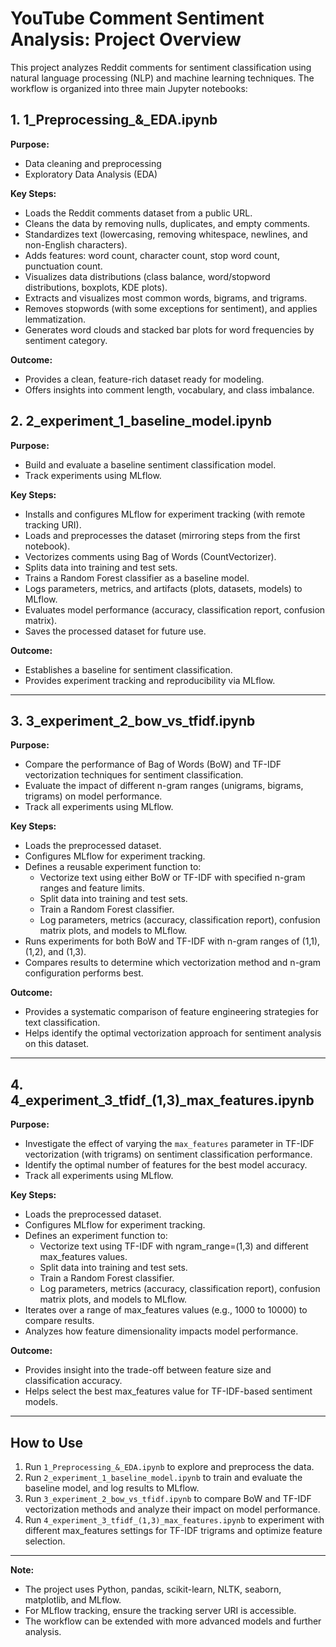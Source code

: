 # YouTube Comment Sentiment Analysis: Project Overview


This project analyzes Reddit comments for sentiment classification using natural language processing (NLP) and machine learning techniques. The workflow is organized into three main Jupyter notebooks:

## 1. 1_Preprocessing_&_EDA.ipynb

**Purpose:**
- Data cleaning and preprocessing
- Exploratory Data Analysis (EDA)

**Key Steps:**
- Loads the Reddit comments dataset from a public URL.
- Cleans the data by removing nulls, duplicates, and empty comments.
- Standardizes text (lowercasing, removing whitespace, newlines, and non-English characters).
- Adds features: word count, character count, stop word count, punctuation count.
- Visualizes data distributions (class balance, word/stopword distributions, boxplots, KDE plots).
- Extracts and visualizes most common words, bigrams, and trigrams.
- Removes stopwords (with some exceptions for sentiment), and applies lemmatization.
- Generates word clouds and stacked bar plots for word frequencies by sentiment category.

**Outcome:**
- Provides a clean, feature-rich dataset ready for modeling.
- Offers insights into comment length, vocabulary, and class imbalance.

## 2. 2_experiment_1_baseline_model.ipynb

**Purpose:**
- Build and evaluate a baseline sentiment classification model.
- Track experiments using MLflow.

**Key Steps:**
- Installs and configures MLflow for experiment tracking (with remote tracking URI).
- Loads and preprocesses the dataset (mirroring steps from the first notebook).
- Vectorizes comments using Bag of Words (CountVectorizer).
- Splits data into training and test sets.
- Trains a Random Forest classifier as a baseline model.
- Logs parameters, metrics, and artifacts (plots, datasets, models) to MLflow.
- Evaluates model performance (accuracy, classification report, confusion matrix).
- Saves the processed dataset for future use.

**Outcome:**
- Establishes a baseline for sentiment classification.
- Provides experiment tracking and reproducibility via MLflow.

---


## 3. 3_experiment_2_bow_vs_tfidf.ipynb

**Purpose:**
- Compare the performance of Bag of Words (BoW) and TF-IDF vectorization techniques for sentiment classification.
- Evaluate the impact of different n-gram ranges (unigrams, bigrams, trigrams) on model performance.
- Track all experiments using MLflow.

**Key Steps:**
- Loads the preprocessed dataset.
- Configures MLflow for experiment tracking.
- Defines a reusable experiment function to:
  - Vectorize text using either BoW or TF-IDF with specified n-gram ranges and feature limits.
  - Split data into training and test sets.
  - Train a Random Forest classifier.
  - Log parameters, metrics (accuracy, classification report), confusion matrix plots, and models to MLflow.
- Runs experiments for both BoW and TF-IDF with n-gram ranges of (1,1), (1,2), and (1,3).
- Compares results to determine which vectorization method and n-gram configuration performs best.

**Outcome:**
- Provides a systematic comparison of feature engineering strategies for text classification.
- Helps identify the optimal vectorization approach for sentiment analysis on this dataset.

---


## 4. 4_experiment_3_tfidf_(1,3)_max_features.ipynb

**Purpose:**
- Investigate the effect of varying the `max_features` parameter in TF-IDF vectorization (with trigrams) on sentiment classification performance.
- Identify the optimal number of features for the best model accuracy.
- Track all experiments using MLflow.

**Key Steps:**
- Loads the preprocessed dataset.
- Configures MLflow for experiment tracking.
- Defines an experiment function to:
  - Vectorize text using TF-IDF with ngram_range=(1,3) and different max_features values.
  - Split data into training and test sets.
  - Train a Random Forest classifier.
  - Log parameters, metrics (accuracy, classification report), confusion matrix plots, and models to MLflow.
- Iterates over a range of max_features values (e.g., 1000 to 10000) to compare results.
- Analyzes how feature dimensionality impacts model performance.

**Outcome:**
- Provides insight into the trade-off between feature size and classification accuracy.
- Helps select the best max_features value for TF-IDF-based sentiment models.

---

## How to Use
1. Run `1_Preprocessing_&_EDA.ipynb` to explore and preprocess the data.
2. Run `2_experiment_1_baseline_model.ipynb` to train and evaluate the baseline model, and log results to MLflow.
3. Run `3_experiment_2_bow_vs_tfidf.ipynb` to compare BoW and TF-IDF vectorization methods and analyze their impact on model performance.
4. Run `4_experiment_3_tfidf_(1,3)_max_features.ipynb` to experiment with different max_features settings for TF-IDF trigrams and optimize feature selection.

---

**Note:**
- The project uses Python, pandas, scikit-learn, NLTK, seaborn, matplotlib, and MLflow.
- For MLflow tracking, ensure the tracking server URI is accessible.
- The workflow can be extended with more advanced models and further analysis.
